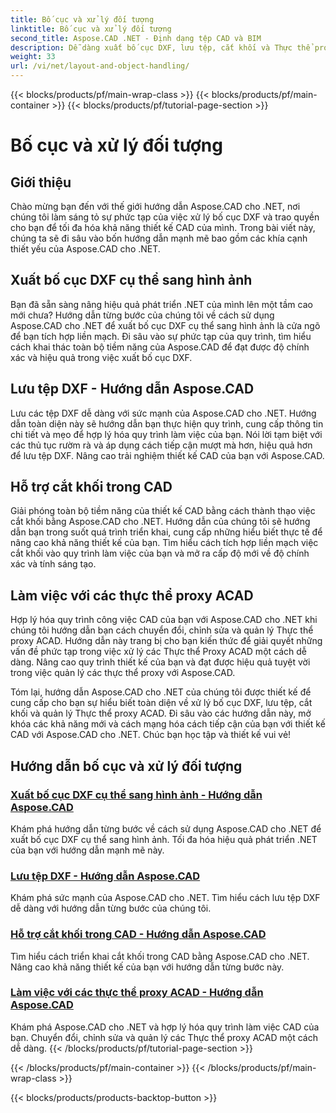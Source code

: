 ```yaml
---
title: Bố cục và xử lý đối tượng
linktitle: Bố cục và xử lý đối tượng
second_title: Aspose.CAD .NET - Định dạng tệp CAD và BIM
description: Dễ dàng xuất bố cục DXF, lưu tệp, cắt khối và Thực thể proxy ACAD để thiết kế CAD nâng cao bằng Aspose.CAD cho .NET.
weight: 33
url: /vi/net/layout-and-object-handling/
---
```


{{< blocks/products/pf/main-wrap-class >}}
{{< blocks/products/pf/main-container >}}
{{< blocks/products/pf/tutorial-page-section >}}

# Bố cục và xử lý đối tượng


## Giới thiệu

Chào mừng bạn đến với thế giới hướng dẫn Aspose.CAD cho .NET, nơi chúng tôi làm sáng tỏ sự phức tạp của việc xử lý bố cục DXF và trao quyền cho bạn để tối đa hóa khả năng thiết kế CAD của mình. Trong bài viết này, chúng ta sẽ đi sâu vào bốn hướng dẫn mạnh mẽ bao gồm các khía cạnh thiết yếu của Aspose.CAD cho .NET.

 ## Xuất bố cục DXF cụ thể sang hình ảnh

Bạn đã sẵn sàng nâng hiệu quả phát triển .NET của mình lên một tầm cao mới chưa? Hướng dẫn từng bước của chúng tôi về cách sử dụng Aspose.CAD cho .NET để xuất bố cục DXF cụ thể sang hình ảnh là cửa ngõ để bạn tích hợp liền mạch. Đi sâu vào sự phức tạp của quy trình, tìm hiểu cách khai thác toàn bộ tiềm năng của Aspose.CAD để đạt được độ chính xác và hiệu quả trong việc xuất bố cục DXF.

 ## Lưu tệp DXF - Hướng dẫn Aspose.CAD

Lưu các tệp DXF dễ dàng với sức mạnh của Aspose.CAD cho .NET. Hướng dẫn toàn diện này sẽ hướng dẫn bạn thực hiện quy trình, cung cấp thông tin chi tiết và mẹo để hợp lý hóa quy trình làm việc của bạn. Nói lời tạm biệt với các thủ tục rườm rà và áp dụng cách tiếp cận mượt mà hơn, hiệu quả hơn để lưu tệp DXF. Nâng cao trải nghiệm thiết kế CAD của bạn với Aspose.CAD.

 ## Hỗ trợ cắt khối trong CAD

Giải phóng toàn bộ tiềm năng của thiết kế CAD bằng cách thành thạo việc cắt khối bằng Aspose.CAD cho .NET. Hướng dẫn của chúng tôi sẽ hướng dẫn bạn trong suốt quá trình triển khai, cung cấp những hiểu biết thực tế để nâng cao khả năng thiết kế của bạn. Tìm hiểu cách tích hợp liền mạch việc cắt khối vào quy trình làm việc của bạn và mở ra cấp độ mới về độ chính xác và tính sáng tạo.

 ## Làm việc với các thực thể proxy ACAD

Hợp lý hóa quy trình công việc CAD của bạn với Aspose.CAD cho .NET khi chúng tôi hướng dẫn bạn cách chuyển đổi, chỉnh sửa và quản lý Thực thể proxy ACAD. Hướng dẫn này trang bị cho bạn kiến thức để giải quyết những vấn đề phức tạp trong việc xử lý các Thực thể Proxy ACAD một cách dễ dàng. Nâng cao quy trình thiết kế của bạn và đạt được hiệu quả tuyệt vời trong việc quản lý các thực thể proxy với Aspose.CAD.

Tóm lại, hướng dẫn Aspose.CAD cho .NET của chúng tôi được thiết kế để cung cấp cho bạn sự hiểu biết toàn diện về xử lý bố cục DXF, lưu tệp, cắt khối và quản lý Thực thể proxy ACAD. Đi sâu vào các hướng dẫn này, mở khóa các khả năng mới và cách mạng hóa cách tiếp cận của bạn với thiết kế CAD với Aspose.CAD cho .NET. Chúc bạn học tập và thiết kế vui vẻ!
## Hướng dẫn bố cục và xử lý đối tượng
### [Xuất bố cục DXF cụ thể sang hình ảnh - Hướng dẫn Aspose.CAD](./exporting-specific-dxf-layout-to-image/)
Khám phá hướng dẫn từng bước về cách sử dụng Aspose.CAD cho .NET để xuất bố cục DXF cụ thể sang hình ảnh. Tối đa hóa hiệu quả phát triển .NET của bạn với hướng dẫn mạnh mẽ này.
### [Lưu tệp DXF - Hướng dẫn Aspose.CAD](./saving-dxf-files/)
Khám phá sức mạnh của Aspose.CAD cho .NET. Tìm hiểu cách lưu tệp DXF dễ dàng với hướng dẫn từng bước của chúng tôi.
### [Hỗ trợ cắt khối trong CAD - Hướng dẫn Aspose.CAD](./supporting-block-clipping-in-cad/)
Tìm hiểu cách triển khai cắt khối trong CAD bằng Aspose.CAD cho .NET. Nâng cao khả năng thiết kế của bạn với hướng dẫn từng bước này.
### [Làm việc với các thực thể proxy ACAD - Hướng dẫn Aspose.CAD](./working-with-acad-proxy-entities/)
Khám phá Aspose.CAD cho .NET và hợp lý hóa quy trình làm việc CAD của bạn. Chuyển đổi, chỉnh sửa và quản lý các Thực thể proxy ACAD một cách dễ dàng.
{{< /blocks/products/pf/tutorial-page-section >}}

{{< /blocks/products/pf/main-container >}}
{{< /blocks/products/pf/main-wrap-class >}}

{{< blocks/products/products-backtop-button >}}
